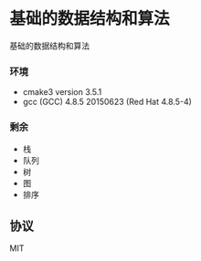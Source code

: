 # 基础的数据结构和算法
基础的数据结构和算法

### 环境
 - cmake3 version 3.5.1
 - gcc (GCC) 4.8.5 20150623 (Red Hat 4.8.5-4)

### 剩余

 - 栈
 - 队列
 - 树
 - 图
 - 排序

协议
----

MIT
